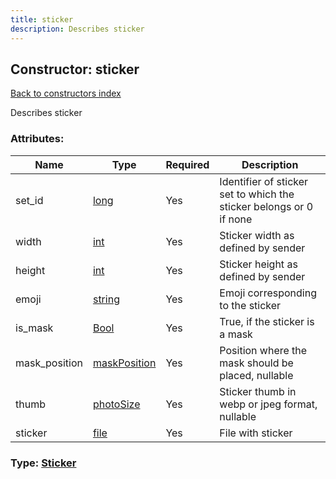 ```yaml
---
title: sticker
description: Describes sticker
---
```

## Constructor: sticker  
[Back to constructors index](index.md)



Describes sticker

### Attributes:

| Name     |    Type       | Required | Description |
|----------|---------------|----------|-------------|
|set\_id|[long](../types/long.md) | Yes|Identifier of sticker set to which the sticker belongs or 0 if none|
|width|[int](../types/int.md) | Yes|Sticker width as defined by sender|
|height|[int](../types/int.md) | Yes|Sticker height as defined by sender|
|emoji|[string](../types/string.md) | Yes|Emoji corresponding to the sticker|
|is\_mask|[Bool](../types/Bool.md) | Yes|True, if the sticker is a mask|
|mask\_position|[maskPosition](../constructors/maskPosition.md) | Yes|Position where the mask should be placed, nullable|
|thumb|[photoSize](../constructors/photoSize.md) | Yes|Sticker thumb in webp or jpeg format, nullable|
|sticker|[file](../constructors/file.md) | Yes|File with sticker|



### Type: [Sticker](../types/Sticker.md)


